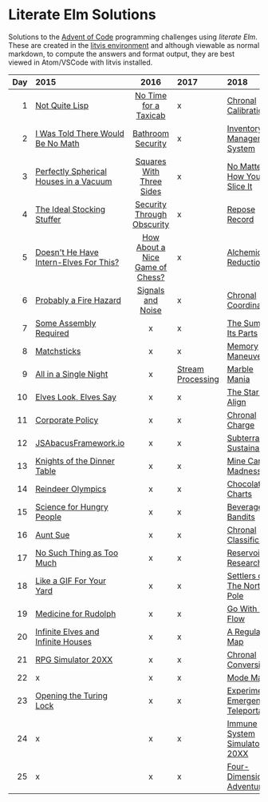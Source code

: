 # Literate Elm Solutions

Solutions to the [Advent of Code](http://adventofcode.com) programming challenges using _literate Elm_.
These are created in the [litvis environment](https://github.com/gicentre/litvis) and although viewable as normal markdown, to compute the answers and format output, they are best viewed in Atom/VSCode with litvis installed.

| Day | 2015                                                  |                      2016                      | 2017                             | 2018                                                |
| --: | :---------------------------------------------------- | :--------------------------------------------: | :------------------------------- | :-------------------------------------------------- |
|   1 | [Not Quite Lisp](d01_2015.md)                         |      [No Time for a Taxicab](d01_2016.md)      | x                                | [Chronal Calibration](d01_2018.md)                  |
|   2 | [I Was Told There Would Be No Math](d02_2015.md)      |        [Bathroom Security](d02_2016.md)        | x                                | [Inventory Management System](d02_2018.md)          |
|   3 | [Perfectly Spherical Houses in a Vacuum](d03_2015.md) |    [Squares With Three Sides](d03_2016.md)     | x                                | [No Matter How You Slice It](d03_2018.md)           |
|   4 | [The Ideal Stocking Stuffer](d04_2015.md)             |   [Security Through Obscurity](d04_2016.md)    | x                                | [Repose Record](d04_2018.md)                        |
|   5 | [Doesn't He Have Intern-Elves For This?](d05_2015.md) | [How About a Nice Game of Chess?](d05_2016.md) | x                                | [Alchemical Reduction](d05_2018.md)                 |
|   6 | [Probably a Fire Hazard](d06_2015.md)                 |        [Signals and Noise](d06_2016.md)        | x                                | [Chronal Coordinates](d06_2018.md)                  |
|   7 | [Some Assembly Required](d07_2015.md)                 |                       x                        | x                                | [The Sum of Its Parts](d07_2018.md)                 |
|   8 | [Matchsticks](d08_2015.md)                            |                       x                        | x                                | [Memory Maneuver](d08_2018.md)                      |
|   9 | [All in a Single Night](d09_2015.md)                  |                       x                        | [Stream Processing](d09_2017.md) | [Marble Mania](d09_2018.md)                         |
|  10 | [Elves Look, Elves Say](d10_2015.md)                  |                       x                        | x                                | [The Stars Align](d10_2018.md)                      |
|  11 | [Corporate Policy](d11_2015.md)                       |                       x                        | x                                | [Chronal Charge](d11_2018.md)                       |
|  12 | [JSAbacusFramework.io](d12_2015.md)                   |                       x                        | x                                | [Subterranean Sustainability](d12_2018.md)          |
|  13 | [Knights of the Dinner Table](d13_2015.md)            |                       x                        | x                                | [Mine Cart Madness](d13_2018.md)                    |
|  14 | [Reindeer Olympics](d14_2015.md)                      |                       x                        | x                                | [Chocolate Charts](d14_2018.md)                     |
|  15 | [Science for Hungry People](d15_2015.md)              |                       x                        | x                                | [Beverage Bandits](d15_2018.md)                     |
|  16 | [Aunt Sue](d16_2015.md)                               |                       x                        | x                                | [Chronal Classification](d16_2018.md)               |
|  17 | [No Such Thing as Too Much](d17_2015.md)              |                       x                        | x                                | [Reservoir Research](d17_2018.md)                   |
|  18 | [Like a GIF For Your Yard](d18_2015.md)               |                       x                        | x                                | [Settlers of The North Pole](d18_2018.md)           |
|  19 | [Medicine for Rudolph](d19_2015.md)                   |                       x                        | x                                | [ Go With The Flow](d19_2018.md)                    |
|  20 | [Infinite Elves and Infinite Houses](d20_2015.md)     |                       x                        | x                                | [ A Regular Map](d20_2018.md)                       |
|  21 | [RPG Simulator 20XX](d21_2015.md)                     |                       x                        | x                                | [Chronal Conversion](d21_2018.md)                   |
|  22 | x                                                     |                       x                        | x                                | [Mode Maze](d22_2018.md)                            |
|  23 | [Opening the Turing Lock](d23_2015.md)                |                       x                        | x                                | [Experimental Emergency Teleportation](d23_2018.md) |
|  24 | x                                                     |                       x                        | x                                | [Immune System Simulator 20XX](d24_2018.md)         |
|  25 | x                                                     |                       x                        | x                                | [Four-Dimensional Adventure](d25_2018.md)           |
